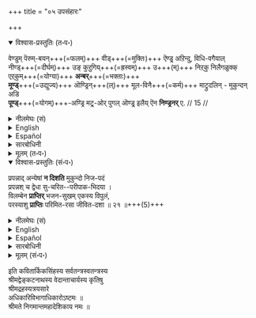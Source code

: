 +++
title = "०५ उपसंहारः"

+++
<details open><summary>विश्वास-प्रस्तुतिः (त॰प॰)</summary>

वेण्डुम् पॆरुम्-बयन्+++(=फलम्)+++ वीड्+++(=मुक्तिः)+++ ऎण्ड्र् अऱिन्दु, विधि-वगैयाल्  
नीण्ड्+++(=दीर्घम्)+++ उङ् कुऱुगिय्+++(=ह्रस्वम्)+++ उ+++(म्)+++ निऱ्‌कु निलैगळुक्क् एऱ्‌कुम्+++(=योग्या)+++ **अन्बर्**+++(=भक्ताः)+++  
**मूण्ड्**+++(=उद्युज्य)+++ ऒण्ड्रिन्+++(ल्)+++ मूल-विनै+++(=कर्म)+++ माट्रुदलिन् - मुकुन्दन् अडि  
**पूण्ड्**+++(=योगम्)+++-अण्ड्रि मट्र्-ओर् पुगल् ऒण्ड्र् इलैय् ऎन **निण्ड्रनर्** ए. // 15 //
</details>

<details><summary>नीलमेघः (सं)</summary>

(अधिकारार्थसंग्राहिका गाथा) 
अपेक्षणीयो महापुरुषार्थो मोक्ष इति विज्ञाय  
विधि-भेदात् दीर्घतया ह्रस्वतया च स्थितयोर् निष्ठयोर्  
योग्या भक्ताः एकस्यां प्रवृत्य,  
मूल-कर्मणां विनिवर्तने  
मुकुन्द-चरणाश्रयणम् अन्तराऽन्यः कश्चिद् उपायो नास्तीति स्थिताः ॥ 
</details>


<details><summary>English</summary>

Those who desire to attain the bliss of Bhagavān  
realise that the supreme aim of life is mokṣa  
and that there are two upāyas or means attaining it,  
one prolonged and the other quick 
which depend on their luck.  
They adopt one of these two upāyas  
and find that, for getting rid of the hindrances caused by past karma,  
there is no other way  
than seeking the feet of Mukunda for refuge.
</details>

<details><summary>Español</summary>

Those who desire to attain the bliss of Bhagavān  
realise that the supreme aim of life is mokṣa  
and that there are two upāyas or means attaining it,  
one prolonged and the other quick 
which depend on their luck.  
They adopt one of these two upāyas  
and find that, for getting rid of the hindrances caused by past karma,  
there is no other way  
than seeking the feet of Mukunda for refuge.
</details>

<details><summary>सारबोधिनी</summary>

एदेनुम् ऒरु प्रकारम् आगव् उम् आम्;  
आर् एनुम् ऒरुवर् अनुष्ठिक्कवुम् आम्;  
प्रपत्तिक्कल्लदु सर्वेश्वरन् परमपुरुषार्थङ्गॊडुक्क इरङ्गानॆन्गिऱवर्थत्तै अधिकारावसानगाथैयाले भङ्ग्यन्तरेण सङ्ग्रहिक्किऱार् वेण्डुमित्यादिना । वेण्डुम्बॆरुम्बयन् - प्रार्थनीयमान महाफलम्. वीडु - मोक्षम्. ऎण्ड्रऱिन्दु - ऎण्ड्रु शास्त्रङ्गळाले तॆळिन्दु. नीण्डुं कुऱुगियुं निऱ्‌कुम् - चिरकाल साध्यमायुं क्षणकालसाध्यमायुमिरुक्किऱ. निलैगळुक्कु - सद्वारकप्रपत्ति अद्वारकप्रपत्ति ऎन्गिऱ उपायद्वयत्तिऱ्‌कु, भक्तिप्रपत्तिकळुक् कॆण्ड्रबडि. विदिवगैयाल् एऱ्‌कुम् - पूर्वसुकृतविशेषमूलमान सकिञ्चनत्वाकिञ्चनत्वादिकळाले योग्यरान. अन्बर् - मुमुक्षुक्कळ्.  
ऒण्ड्रिल् मूण्डु - इव्विरण्डिले तनक्कु शक्यमानवन्यतरोपायत्तिल् उद्योगित्तु, मूलविनै - संसारानुवृत्तिकळॆल्लावट्रिऱ्‌कुं कारणमान प्राचीनकर्मङ्गळै, उपायविरोधियायुम्, प्राप्तिविरोधियायुमुळ्ळ प्राचीनकर्मङ्गळैयॆण्ड्रबडि. माट्रुदलिल् - निवर्तिप्पिक्कैयिल्. मुगुन्दनडि पूण्डण्ड्रि - भगवत्पादारविन्दशरणागतियैप् पण्णुमदॊऴिय, मट्रोर्बुगल् - वेऱुबट्टदान निरपेक्षद्वितीयोपायम्. ऒण्ड्रिल्लै - ऒण्ड्रुमिल्लै. कश्चिदपि नास्ती-त्यर्थः । ऎन निण्ड्रनरे - ऎन्नुम्बडि निण्ड्रार्गळ्.  
</details>


<details><summary>मूलम् (त॰प॰)</summary>

वेण्डुम् पॆरुम्बयन् वीडॆण्ड्रऱिन्दु विदिवगैयाल्  
नीण्डुङ्गुऱुगियुनिऱ्‌कु निलैगळुक्केऱ्‌कुमन्बर्  
मूण्डॊण्ड्रिन् मूलविनैमाट्रुदलिन् मुगुन्दनडि  
पूण्डण्ड्रि मट्रोर्बुगलॊण्ड्रिलैयॆन निण्ड्रनरे. // 15 //
</details>



<details open><summary>विश्वास-प्रस्तुतिः (सं॰प॰)</summary>

प्रपन्नाद् अन्येषां **न दिशति** मुकुन्दो निज-पदं  
प्रपन्नश् च द्वेधा सु-चरित--परीपाक-भिदया ।  
विलम्बेन **प्राप्तिर्** भजन-सुखम् एकस्य विपुलं,  
परस्याशु **प्राप्तिः** परिमित-रसा जीवित-दशा ॥ २१ ॥+++(5)+++
</details>

<details><summary>नीलमेघः (सं)</summary>

प्रपन्नाद् अन्येषां **न दिशति** मुकुन्दो निज-पदं  
प्रपन्नश् च द्वेधा सु-चरित--परीपाक-भिदया ।  
विलम्बेन **प्राप्तिर्** भजन-सुखम् एकस्य विपुलं,  
परस्याशु **प्राप्तिः** परिमित-रसा जीवित-दशा ॥ २१ ॥+++(5)+++

</details>


<details><summary>English</summary>

Mukunda does not vouchsafe His abode to any one other than the prapanna.  
The prapanna is of two kinds,  
namely, he who adopts prapatti as the sole and independent means  
and he who adopts prapatti as the auxiliary means to bhakti or upāsana  
and this difference is due to difference in the fruition of their good deeds.  
He who adopts prapatti as an auxiliary to bhakti will attain mokṣa   
after much delay caused by the need to expiate past karma (in one or several bodies),  
but will have the happiness of devout worship in this world for a long time.  
He to whom prapatti is the sole and independent means will attain mokṣa  quickly (i.e.)  
at the end of this life itself,  
but his happiness of serving the Lord in this world  
will be limited and of short duration.

</details>

<details><summary>Español</summary>

Mukunda does not vouchsafe His abode to any one other than the prapanna.  
The prapanna is of two kinds,  
namely, he who adopts prapatti as the sole and independent means  
and he who adopts prapatti as the auxiliary means to bhakti or upāsana  
and this difference is due to difference in the fruition of their good deeds.  
He who adopts prapatti as an auxiliary to bhakti will attain mokṣa   
after much delay caused by the need to expiate past karma (in one or several bodies),  
but will have the happiness of devout worship in this world for a long time.  
He to whom prapatti is the sole and independent means will attain mokṣa  quickly (i.e.)  
at the end of this life itself,  
but his happiness of serving the Lord in this world  
will be limited and of short duration.

</details>

<details><summary>सारबोधिनी</summary>

कीऴ्च्चॊन्न प्रपत्तिक्कल्लदु मोक्षं तरविरङ्गानॆन्बदै स्पष्टमागवनुवदित्तुक् कॊण्डु, इन्द इरण्डु प्रपन्नर्गळुक्कुम् इङ्गुळ्ळ फलवैषम्यङ्गळै श्लोकत्ताले काट्टुगिऱार् प्रपन्नादन्येषामित्यादिना । प्रपन्नात् – पूर्वोक्त प्रपत्त्युपायनिष्ठर्गळैक्काट्टिलुम्, अन्येषाम् – प्रपत्तियैयनुष्ठिक्कादवर्गळान तद्भिन्नर्गळुक्कु. मुकुन्दो निजपदं न दिशति – मोक्षप्रदातावान भगवान् तन्नुडैय तिरुवडियै अथवा ‘‘ तद्विष्णोः परमं पदं’’ ऎन्गिऱ तन्नुडैय परमपदत्तै न ददातीत्यर्थः । प्रपत्तियॊण्ड्रे मोक्षजनकमागिल् अदु ऒरुवनुक्कु भक्तिद्वारा मट्रॊरुवनुक्कु स्वातन्त्र्येण मोक्षजनकमावानेन्? ऎन्न, अदु अधिकारिभेदत्ताले यॆण्ड्ररुळिच्चॆय्गिऱार् प्रपन्नश्चेति । चश्शङ्कानिवृत्तौ, द्वेधा – सकिञ्चनर् अकिञ्चन रॆण्ड्रु इरण्डुवगैप्पट्टवरायिरुप्पर्गळ्. तथाच सकिञ्चनत्वाकिञ्चनत्वरूपाधिकारभेदत्ताले सकिञ्चननुक्कु भक्तिद्वारामोक्षजनकमायुम् अकिञ्चननुक्कु अद्वारकमाग मोक्षजनक मायुमागलामॆण्ड्रु करुत्तु. अधिकारिद्वैविध्यन्दान् वेण्डुमो? ऎल्लोरुम् एकाधिकारवान्गळाग इरुक्कक्कूडादोवॆन्नवरुळिच्चॆय्गिऱार् सुचरितपरीपाकभिदया इति । तद्धेतुभूतसुचरितत्तिनुडैय परिपाकम् भिन्नभिन्नमायिरुप्पदाल् अधिकारम् एकरूपमाग इरुक्कमुडियादॆण्ड्रु तिरुवुळ्ळम्. सुचरितपरीपाकम् अपर्यनुयोज्यमागैयाले सुचरितन्दान् अप्पडि एन् परिपक्वमागवेण्डुमॆण्ड्राक्षेबिक्क इडमिल्लै. इप्पडि विलक्षणसुचरित परिपाकत्ताले अधिकारम् भिन्नमागैयाल् अदनालेवरुं तत्तदधिकारिकळिन् विलक्षणफलत्तैक्काट्टुगिऱार् विळम्बेन प्राप्तिरिति । एकस्य – द्विविधप्रपन्नरिल् ऒरुवनान भक्तनुक्कु, विळम्बेन प्राप्तिः – भगवत्प्राप्तिविळम्बिक्कुम्. प्रारब्धकर्म पर्यवसानानन्तर-भावियागैयाले परिपूर्णब्रह्मानुभवरूपभगवत्प्राप्ति विळम्बित्ते वरुमॆण्ड्रबडि. इन्द, विळम्ब्यफलजनकत्वमे भक्तिक्कु दोषम्. भजनसुखं – भगवत्भजनत्तालेयुण्डागुम् आनन्दम्, अथवा भजनरूपमानवानन्दम्. विपुलम् - विस्तीर्णम्. प्रीतिरूपापन्न ज्ञानमागिऱ आप्रयाणादनुवर्तिक्कैयाले दिनेदिने विस्तीर्णमागविरुक्कुम् ऎण्ड्रबडि. इवनुक्किदुवे गुणम्. परस्य - अवनैक्काट्टिलुम् भिन्ननान अद्वारकप्रपत्तिनिष्ठनुक्कु आशु – शीघ्रमाग, क्षणान्तर दिवसान्तर देहावसानादिकळिले, ऎदुगळिल् अपेक्षिक्किऱानो अदिलॆण्ड्रबडि. प्राप्तिः – परिपूर्णब्रह्मानुभवप्राप्तिः । इदु इवनुक्कु शीघ्रफलसिद्धियाल्वरुम् उत्कर्षम्. जीवितदशा – जीवित्तिरुक्कुम् अवस्थै परिमितरसा – परिच्छिन्नभगवदनुभव सुखा । भक्तिनिष्ठनुक्कुप्पोले प्रीतिरूपापन्नतैलधारावदविच्छिन्नस्मृति (भक्ति) रूपमायुम् आप्रयाणादनुवर्तनीयमुमान भगवदनुभव मिल्लामैयाले इङ्गिरुन्दगालम् अत्यल्पसुखमेयिरुक्कुमॆण्ड्रबडि. इदुवे इवनुक्कुळ्ळ दोषम्.   
    
    
इति श्रीमदहोबिलमठास्थाने द्विचत्वारिंशत्पट्टे मूर्धाभिषिक्तस्य  
निरवधिकगुरुभक्तिभरितस्य श्रीलक्ष्मीनृसिंहदिव्यपादुकासेवक  
श्रीवण्शठकोप श्री श्रीरङ्गशठकोपयतीन्द्रस्य कृतौ  
श्री सारबोधिन्याख्यायां व्याख्यायाम्   
अधिकारिविभागाधिकारः अष्टमः ॥
</details>

<details><summary>मूलम् (सं॰प॰)</summary>

प्रपन्नादन्येषां न दिशति मुकुन्दो निजपदं  
प्रपन्नश्च द्वेधा सुचरितपरीपाकभिदया ।  
विलम्बेन प्राप्तिर्भजनसुखमेकस्य विपुलं  
परस्याशु प्राप्तिः परिमितरसा जीवितदशा ॥ २१ ॥
</details>


इति कवितार्किकसिंहस्य सर्वतन्त्रस्वतन्त्रस्य  
श्रीमद्वेङ्कटनाथस्य वेदान्ताचार्यस्य कृतिषु  
श्रीमद्रहस्यत्रयसारे  
अधिकारिविभागाधिकारोऽष्टमः ॥  
श्रीमते निगमान्तमहादेशिकाय नमः ॥
